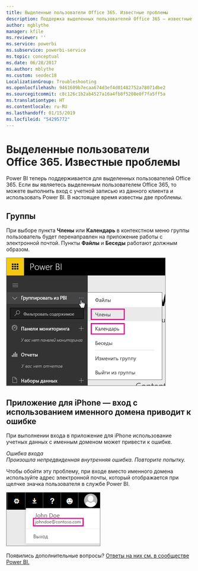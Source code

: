 ```yaml
---
title: Выделенные пользователи Office 365. Известные проблемы
description: Поддержка выделенных пользователей Office 365 — известные проблемы. В этом разделе описаны вопросы, связанные с выделенными пользователями Office 365, включая ограничения для функции работы с группами, а также приложение для iPhone с именными доменами.
author: mgblythe
manager: kfile
ms.reviewer: ''
ms.service: powerbi
ms.subservice: powerbi-service
ms.topic: conceptual
ms.date: 06/28/2017
ms.author: mblythe
ms.custom: seodec18
LocalizationGroup: Troubleshooting
ms.openlocfilehash: 9461609b7ecaa674d3ef4d01482752a78071dbe2
ms.sourcegitcommit: c8c126c1b2ab4527a16a4fb8f5208e0f7fa5ff5a
ms.translationtype: HT
ms.contentlocale: ru-RU
ms.lasthandoff: 01/15/2019
ms.locfileid: "54295772"
---
```

# <a name="office-365-dedicated-customers---known-issues"></a>Выделенные пользователи Office 365. Известные проблемы
Power BI теперь поддерживается для выделенных пользователей Office 365.  Если вы являетесь выделенным пользователем Office 365, то можете выполнить вход с учетной записью из данного клиента и использовать Power BI. В настоящее время известны две проблемы.

## <a name="groups"></a>Группы
При выборе пункта **Члены** или **Календарь** в контекстном меню группы пользователь будет перенаправлен на приложение работы с электронной почтой.  Пункты **Файлы** и **Беседы** работают должным образом.

![Группа Power BI](media/service-admin-office-365-dedicated-known-issues/group-menu.png)

## <a name="iphone-app---sign-in-with-vanity-domain-leads-to-error"></a>Приложение для iPhone — вход с использованием именного домена приводит к ошибке
При выполнении входа в приложение для iPhone использование учетных данных с именным доменом может привести к ошибке.

*Ошибка входа*  
*Произошла непредвиденная внутренняя ошибка. Повторите попытку.*

Чтобы обойти эту проблему, при входе вместо именного домена используйте адрес электронной почты, который отображается при щелчке значка пользователя в службе Power BI.

![Адрес электронной почты для входа](media/service-admin-office-365-dedicated-known-issues/sign-in-address.png)

Появились дополнительные вопросы? [Ответы на них см. в сообществе Power BI.](http://community.powerbi.com/)

